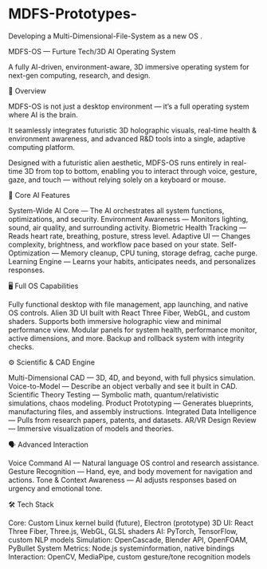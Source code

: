 # MDFS-Prototypes-
Developing a Multi-Dimensional-File-System as a new OS . 

MDFS-OS — Furture Tech/3D AI Operating System


A fully AI-driven, environment-aware, 3D immersive operating system for next-gen computing, research, and design.


🌌 Overview

MDFS-OS is not just a desktop environment — it’s a full operating system where AI is the brain.

It seamlessly integrates futuristic 3D holographic visuals, real-time health & environment awareness, and advanced R&D tools into a single, adaptive computing platform.

Designed with a futuristic alien aesthetic, MDFS-OS runs entirely in real-time 3D from top to bottom, enabling you to interact through voice, gesture, gaze, and touch — without relying solely on a keyboard or mouse.

🧠 Core AI Features

System-Wide AI Core — The AI orchestrates all system functions, optimizations, and security.
Environment Awareness — Monitors lighting, sound, air quality, and surrounding activity.
Biometric Health Tracking — Reads heart rate, breathing, posture, stress level.
Adaptive UI — Changes complexity, brightness, and workflow pace based on your state.
Self-Optimization — Memory cleanup, CPU tuning, storage defrag, cache purge.
Learning Engine — Learns your habits, anticipates needs, and personalizes responses.

🖥 Full OS Capabilities

Fully functional desktop with file management, app launching, and native OS controls.
Alien 3D UI built with React Three Fiber, WebGL, and custom shaders.
Supports both immersive holographic view and minimal performance view.
Modular panels for system health, performance monitor, active dimensions, and more.
Backup and rollback system with integrity checks.


⚙️ Scientific & CAD Engine


Multi-Dimensional CAD — 3D, 4D, and beyond, with full physics simulation.
Voice-to-Model — Describe an object verbally and see it built in CAD.
Scientific Theory Testing — Symbolic math, quantum/relativistic simulations, chaos modeling.
Product Prototyping — Generates blueprints, manufacturing files, and assembly instructions.
Integrated Data Intelligence — Pulls from research papers, patents, and datasets.
AR/VR Design Review — Immersive visualization of models and theories.


🗣 Advanced Interaction

Voice Command AI — Natural language OS control and research assistance.
Gesture Recognition — Hand, eye, and body movement for navigation and actions.
Tone & Context Awareness — AI adjusts responses based on urgency and emotional tone.


🛠 Tech Stack


Core: Custom Linux kernel build (future), Electron (prototype)
3D UI: React Three Fiber, Three.js, WebGL, GLSL shaders
AI: PyTorch, TensorFlow, custom NLP models
Simulation: OpenCascade, Blender API, OpenFOAM, PyBullet
System Metrics: Node.js systeminformation, native bindings
Interaction: OpenCV, MediaPipe, custom gesture/tone recognition models
